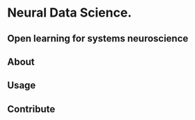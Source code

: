 # Neural Data Science. 
**Open learning for systems neuroscience**
---

## About

## Usage

## Contribute

